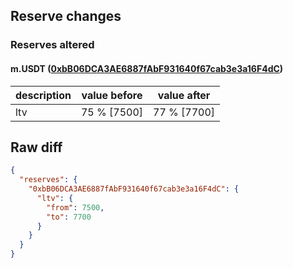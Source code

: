 ## Reserve changes

### Reserves altered

#### m.USDT ([0xbB06DCA3AE6887fAbF931640f67cab3e3a16F4dC](https://explorer.metis.io/address/0xbB06DCA3AE6887fAbF931640f67cab3e3a16F4dC))

| description | value before | value after |
| --- | --- | --- |
| ltv | 75 % [7500] | 77 % [7700] |


## Raw diff

```json
{
  "reserves": {
    "0xbB06DCA3AE6887fAbF931640f67cab3e3a16F4dC": {
      "ltv": {
        "from": 7500,
        "to": 7700
      }
    }
  }
}
```